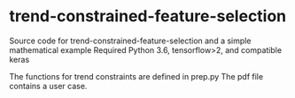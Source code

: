 # trend-constrained-feature-selection
Source code for trend-constrained-feature-selection and a simple mathematical example
Required Python 3.6, tensorflow>2, and compatible keras

The functions for trend constraints are defined in prep.py
The pdf file contains a user case. 
